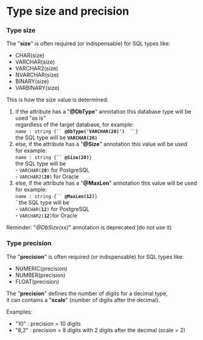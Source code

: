 # Type size and precision

### Type size

The "**size**" is often required (or indispensable) for SQL types like:

* CHAR(size)
* VARCHAR(size)
* VARCHAR2(size)
* NVARCHAR(size)
* BINARY(size)
* VARBINARY(size)

This is how the size value is determined:

1. if the attribute has a "**@DbType**" annotation this database type will be used "as is"\
   regardless of the target database, for example:\
   `name : string {`` `**`@DbType('VARCHAR(20)')`**`  ``}`\
   the SQL type will be **`VARCHAR(20)`**
2. else, if the attribute has a "**@Size**" annotation this value will be used \
   for example: \
   `name : string {`` `**`@Size(20)`**`}`\
   the SQL type will be \
   &#x20; \- `VARCHAR(`**`20`**`)` for PostgreSQL \
   &#x20; \- `VARCHAR2(`**`20`**`)` for Oracle
3. else, if the attribute has a "**@MaxLen**" annotation this value will be used \
   for example:\
   `name : string {`` `**`@MaxLen(12)`**`}`\
   ``the SQL type will be \
   &#x20; \- `VARCHAR(`**`12`**`)` for PostgreSQL \
   &#x20; \- `VARCHAR2(`**`12`**`)`for Oracle

Reminder: "_@DbSize(xx)_" annotation is deprecated (do  not use it)



### Type precision&#x20;

The "**precision**" is often required (or indispensable) for SQL types like:

* NUMERIC(precision)&#x20;
* NUMBER(precision)&#x20;
* FLOAT(precision)

The "**precision**" defines the number of digits for a decimal type, \
it can contains a "**scale**" (number of digits after the decimal).

Examples:&#x20;

* "10"  :  precision = 10 digits
* "8,2"  :  precision = 8 digits with 2 digits after the decimal (scale = 2)



